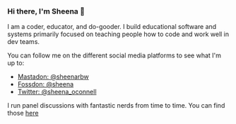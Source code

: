 ### Hi there, I'm Sheena 👋

I am a coder, educator, and do-gooder. I build educational software and systems primarily focused on teaching people how to code and work well in dev teams.

You can follow me on the different social media platforms to see what I'm up to:

- [Mastadon: @sheenarbw](https://mastodon.social/@sheenarbw)
- [Fossdon: @sheena](https://fosstodon.org/@sheena)
- [Twitter: @sheena_oconnell](https://twitter.com/sheena_oconnell)

I run panel discussions with fantastic nerds from time to time. You can find those [here](https://www.youtube.com/@dev-mesh/streams)
